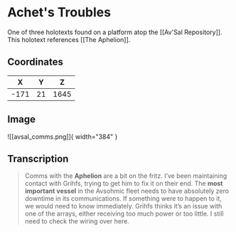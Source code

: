 # Achet's Troubles

One of three holotexts found on a platform atop the [[Av'Sal Repository]]. This holotext references [[The Aphelion]].

## Coordinates
| **X** | **Y** | **Z** |
| :---: | :---: | :---: |
| -171  |  21   | 1645  |

## Image

![[avsal_comms.png]]{ width="384" }

## Transcription
> Comms with the **Aphelion** are a bit on the fritz. I’ve been maintaining contact with Grihfs, trying to get him to fix it on their end. The **most important vessel** in the Avsohmic fleet needs to have absolutely zero downtime in its communications. If something were to happen to it, we would need to know immediately. Grihfs thinks it’s an issue with one of the arrays, either receiving too much power or too little. I still need to check the wiring over here.
